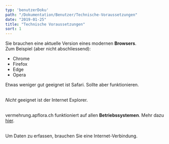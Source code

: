 ```yaml
---
typ: 'benutzerDoku'
path: "/Dokumentation/Benutzer/Technische-Voraussetzungen"
date: "2019-01-25"
title: "Technische Voraussetzungen"
sort: 1
---
```


Sie brauchen eine aktuelle Version eines modernen **Browsers**.<br/>
Zum Beispiel (aber nicht abschliessend):
- Chrome
- Firefox
- Edge
- Opera

Etwas weniger gut geeignet ist Safari. Sollte aber funktionieren.<br/><br/>

_Nicht_ geeignet ist der Internet Explorer.<br/><br/>

vermehrung.apflora.ch funktioniert auf allen **Betriebssystemen**. Mehr dazu [hier](/Dokumentation/Technisch/PWA/).<br/><br/>

Um Daten zu erfassen, brauchen Sie eine Internet-Verbindung.
